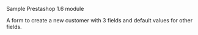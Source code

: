 Sample Prestashop 1.6 module

A form to create a new customer with 3 fields and default values for other fields.

